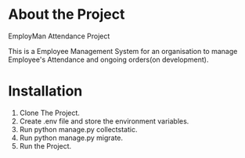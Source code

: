 # About the Project
EmployMan Attendance Project

This is a Employee Management System for an organisation to manage Employee's Attendance and ongoing orders(on development).


# Installation
1. Clone The Project.
2. Create .env file and store the environment variables.
3. Run python manage.py collectstatic.
4. Run python manage.py migrate.
5. Run the Project.


